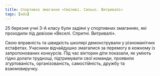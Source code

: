 ```yaml
---
title: Спортивні змагання «Сміливі. Сильні. Витривалі»
tags: [edu]
---
```


25 березня учні 3-А класу були задіяні у спортивних змаганнях, які проходили під девізом «Веселі. Спритні. Витривалі».

Свою вправність та швидкість школярі демонстрували у різноманітних естафетах. Учасники відчайдушно змагалися за перемогу в кожному із запропонованих конкурсів. Під час вікторин діти показали, як уміють гідно долати труднощі, підтримувати свої команди, проявили згуртованість, організованість, самостійність, дружбу та взаємовиручку.

<slideshow></slideshow>
